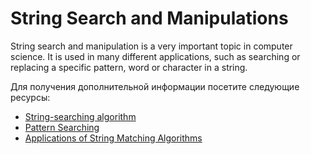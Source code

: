 # String Search and Manipulations

String search and manipulation is a very important topic in computer science. It is used in many different applications, such as searching or replacing a specific pattern, word or character in a string.

Для получения дополнительной информации посетите следующие ресурсы:

- [String-searching algorithm](https://en.wikipedia.org/wiki/String-searching_algorithm)
- [Pattern Searching](https://www.geeksforgeeks.org/algorithms-gq/pattern-searching/)
- [Applications of String Matching Algorithms](https://www.geeksforgeeks.org/applications-of-string-matching-algorithms/)
